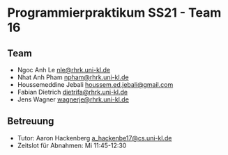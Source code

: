 Programmierpraktikum SS21 - Team 16
===================================

Team
----

- Ngoc Anh Le <nle@rhrk.uni-kl.de>
- Nhat Anh Pham <npham@rhrk.uni-kl.de>
- Houssemeddine Jebali <houssem.ed.jebali@gmail.com>
- Fabian Dietrich <dietrifa@rhrk.uni-kl.de>
- Jens Wagner <wagnerje@rhrk.uni-kl.de>


Betreuung
---------

- Tutor: Aaron Hackenberg <a_hackenbe17@cs.uni-kl.de>
- Zeitslot für Abnahmen: Mi 11:45-12:30
